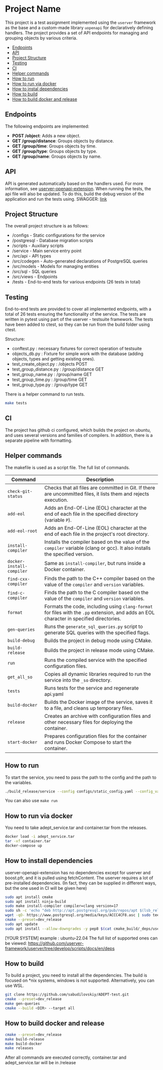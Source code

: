 # Project Name

This project is a test assignment implemented using the `userver` framework as the base and a custom-made library `uopenapi` for declaratively defining handlers. The project provides a set of API endpoints for managing and grouping objects by various criteria.

- [Endpoints](#endpoints)
- [API](#api)
- [Project Structure](#project-structure)
- [Testing](#testing)
- [CI](#ci)
- [Helper commands](#helper-commands)
- [How to run](#how-to-run)
- [How to run via docker](#how-to-run-via-docker)
- [How to instal dependencies](#how-to-install-dependencies)
- [How to build](#how-to-build)
- [How to build docker and release](#how-to-build-docker-and-release)

## Endpoints

The following endpoints are implemented:

- **POST /object**: Adds a new object.
- **GET /group/distance**: Groups objects by distance.
- **GET /group/time**: Groups objects by time.
- **GET /group/type**: Groups objects by type.
- **GET /group/name**: Groups objects by name.

## API

API is generated automatically based on the handlers used. 
For more information, see [userver-openapi-extension](https://github.com/sabudilovskiy/userver-openapi-extension).
When running the tests, the api file will also be updated. To do this, build the debug version of the application and run the tests using.
SWAGGER: [link](https://app.swaggerhub.com/apis/SABUDILOVSKIY_1/test32312/1.0.0)

## Project Structure

The overall project structure is as follows:

- /configs        - Static configurations for the service
- /postgresql     - Database migration scripts
- /scripts        - Auxiliary scripts
- /service        - Main service entry point
- /src/api        - API types
- /src/codegen    - Auto-generated declarations of PostgreSQL queries
- /src/models     - Models for managing entities
- /src/sql        - SQL queries
- /src/views      - Endpoints
- /tests          - End-to-end tests for various endpoints (26 tests in total)

## Testing

End-to-end tests are provided to cover all implemented endpoints, with a total of 26 tests ensuring the functionality of the service.
The tests are written in pytest using part of the userver - testsuite framework. 
The tests have been added to ctest, so they can be run from the build folder using ctest.

Structure:
- conftest.py : necessary fixtures for correct operation of testsuite
- objects_db.py : Fixture for simple work with the database (adding objects, types and getting existing ones).
- test_create_object.py : /objects POST
- test_group_distance.py : /group/distance GET
- test_group_name.py : /group/name GET
- test_group_time.py : /group/time GET
- test_group_type.py : /group/type GET

There is a helper command to run tests.
```sh
make tests
```

## CI

The project has github ci configured, which builds the project on ubuntu, and uses several versions and families of compilers. In addition, there is a separate pipeline with formatting.

## Helper commands 

The makefile is used as a script file. The full list of commands.

| Command                | Description                                                                                                        |
|------------------------|--------------------------------------------------------------------------------------------------------------------|
| `check-git-status`     | Checks that all files are committed in Git. If there are uncommitted files, it lists them and rejects execution.   |
| `add-eol`              | Adds an End-Of-Line (EOL) character at the end of each file in the specified directory (variable `P`).             |
| `add-eol-root`         | Adds an End-Of-Line (EOL) character at the end of each file in the project's root directory.                        |
| `install-compiler`     | Installs the compiler based on the value of the `compiler` variable (clang or gcc). It also installs the specified version. |
| `docker-install-compiler` | Same as `install-compiler`, but runs inside a Docker container.                                                  |
| `find-cxx-compiler`    | Finds the path to the C++ compiler based on the value of the `compiler` and `version` variables.                    |
| `find-c-compiler`      | Finds the path to the C compiler based on the value of the `compiler` and `version` variables.                      |
| `format`               | Formats the code, including using `clang-format` for files with the `.pp` extension, and adds an EOL character in specified directories. |
| `gen-queries`          | Runs the `generate_sql_queries.py` script to generate SQL queries with the specified flags.                        |
| `build-debug`          | Builds the project in debug mode using CMake.                                                                      |
| `build-release`        | Builds the project in release mode using CMake.                                                                    |
| `run`                  | Runs the compiled service with the specified configuration files.                                                  |
| `get_all_so`           | Copies all dynamic libraries required to run the service into the `_so` directory.                                |
| `tests`                | Runs tests for the service and regenerate api.yaml                                                                 |
| `build-docker`         | Builds the Docker image of the service, saves it to a file, and cleans up temporary files.                         |
| `release`              | Creates an archive with configuration files and other necessary files for deploying the container.                 |
| `start-docker`         | Prepares configuration files for the container and runs Docker Compose to start the container.                    |


## How to run

To start the service, you need to pass the path to the config and the path to the variables.
```sh
./build_release/service --config configs/static_config.yaml --config_vars configs/config_vars.yaml
```

You can also use ```make run```

## How to run via docker

You need to take adept_service.tar and container.tar from the releases.

```sh
docker load -i adept_service.tar
tar -xf container.tar
docker-compose up
```

## How to install dependencies

userver-openapi-extension has no dependencies except for userver and boost.pfr, and it is pulled using fetchContent. 
The userver requires a lot of pre-installed dependencies. (In fact, they can be supplied in different ways, but the one used in CI will be given here)

```sh
sudo apt install cmake
sudo apt install ninja-build
sudo make install-compiler compiler=clang version=17
sudo sh -c 'echo "deb http://apt.postgresql.org/pub/repos/apt $(lsb_release -cs)-pgdg main" > /etc/apt/sources.list.d/pgdg.list'
wget -qO- https://www.postgresql.org/media/keys/ACCC4CF8.asc | sudo tee /etc/apt/trusted.gpg.d/pgdg.asc &>/dev/null
cmake --preset=dev_release
sudo apt update
sudo apt install --allow-downgrades -y pep8 $(cat cmake_build/_deps/userver-src/scripts/docs/en/deps/<YOUR SYSTEM>.md | tr '\n' ' ')
```

[YOUR SYSTEM] example : ubuntu-22.04
The full list of supported ones can be viewed: https://github.com/userver-framework/userver/tree/develop/scripts/docs/en/deps

## How to build

To build a project, you need to install all the dependencies. 
The build is focused on *nix systems, windows is not supported. 
Alternatively, you can use WSL. 

```sh
git clone https://github.com/sabudilovskiy/ADEPT-test.git
cmake --preset=dev_release
make gen-queries
cmake --build <DIR> --target all
```

## How to build docker and release

```sh
cmake --preset=dev_release
make build-release
make build-docker
make releases
```

After all commands are executed correctly, container.tar and adept_service.tar will be in /release
